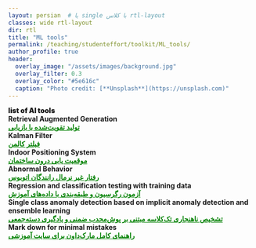 ```yaml
---
layout: persian  # یا single با کلاس rtl-layout
classes: wide rtl-layout
dir: rtl
title: "ML tools"
permalink: /teaching/studenteffort/toolkit/ML_tools/
author_profile: true
header:
  overlay_image: "/assets/images/background.jpg"
  overlay_filter: 0.3
  overlay_color: "#5e616c"
  caption: "Photo credit: [**Unsplash**](https://unsplash.com)"
---
```


<div class="english-text">
    <strong style="font-weight: 900;">list of AI tools</strong>
</div>

<!--1-->
<div class="english-text">
<strong>Retrieval Augmented Generation</strong>
</div>
<a href="/teaching/studenteffort/toolkit/rag" style="text-decoration:underline; color:green;" target="_blank"><strong> تولید تقویت‌شده با بازیابی</strong></a>

<!--2-->
<div class="english-text">
<strong>Kalman Filter</strong>
</div>
<a href="/teaching/studenteffort/toolkit/KF" style="text-decoration:underline; color:green;" target="_blank"><strong> فیلتر کالمن</strong></a>

<!--3-->
<div class="english-text">
<strong>Indoor Positioning System</strong>
</div>
<a href="/teaching/studenteffort/toolkit/IPS" style="text-decoration:underline; color:green;" target="_blank"><strong> موقعیت یابی درون ساختمان</strong></a>

<!--4-->
<div class="english-text">
<strong>Abnormal Behavior</strong>
</div>
<a href="/teaching/studenteffort/toolkit/Abnormal" style="text-decoration:underline; color:green;" target="_blank"><strong> رفتار غیر نرمال رانندگان اتوبوس</strong></a>

<!--5-->
<div class="english-text">
<strong>Regression and classification testing with training data</strong>
</div>
<a href="/teaching/studenteffort/toolkit/CrossVal" style="text-decoration:underline; color:green;" target="_blank"><strong>  آزمون رگرسیون و طبقه‌بندی با داده‌های آموزش</strong></a>


<!--6-->
<div class="english-text">
<strong>Single class anomaly detection based on implicit anomaly detection and ensemble learning</strong>
</div>
<a href="/teaching/studenteffort/toolkit/ThesisInfoGhalenoei" style="text-decoration:underline; color:green;" target="_blank"><strong>  تشخیص ناهنجاری تک‌کلاسه مبتنی بر پوش‌محدب ضمنی و یادگیری دسته‌جمعی</strong></a>

<!--7-->
<div class="english-text">
<strong>Mark down for minimal mistakes</strong>
</div>
<a href="/teaching/studenteffort/toolkit/md_minimal_mistake" style="text-decoration:underline; color:green;" target="_blank"><strong>راهنمای کامل مارک‌داون برای سایت آموزشی</strong></a>

